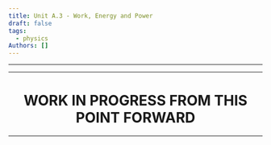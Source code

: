```yaml
---
title: Unit A.3 - Work, Energy and Power
draft: false
tags:
  - physics
Authors: []
---
```

---


---

<h1 style="text-align:center">WORK IN PROGRESS FROM THIS POINT FORWARD</h1>

---
